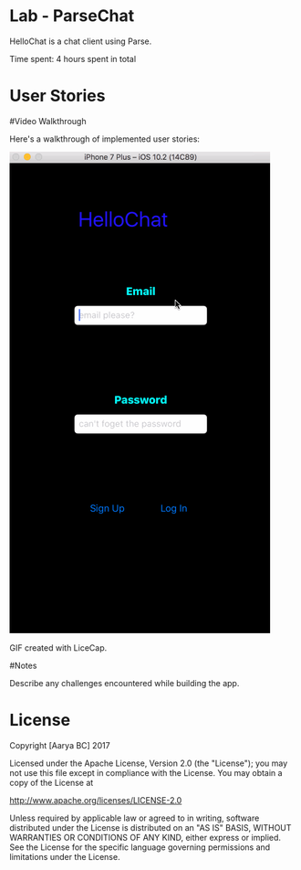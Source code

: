 # Lab - ParseChat

HelloChat is a chat client using Parse.

Time spent: 4 hours spent in total

# User Stories

#Video Walkthrough

Here's a walkthrough of implemented user stories:

<img src='hellochat.gif' title='Video Walkthrough' width='' alt='Video Walkthrough' />

GIF created with LiceCap.

#Notes

Describe any challenges encountered while building the app.

#  License

Copyright [Aarya BC] 2017

Licensed under the Apache License, Version 2.0 (the "License"); you may not use this file except in compliance with the License. You may obtain a copy of the License at

http://www.apache.org/licenses/LICENSE-2.0

Unless required by applicable law or agreed to in writing, software distributed under the License is distributed on an "AS IS" BASIS, WITHOUT WARRANTIES OR CONDITIONS OF ANY KIND, either express or implied. See the License for the specific language governing permissions and limitations under the License.

